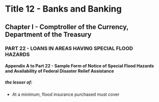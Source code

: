 
# Title 12 - Banks and Banking
## Chapter I - Comptroller of the Currency, Department of the Treasury
### PART 22 - LOANS IN AREAS HAVING SPECIAL FLOOD HAZARDS
#### Appendix A to Part 22 - Sample Form of Notice of Special Flood Hazards and Availability of Federal Disaster Relief Assistance
##### the lesser of:

- At a minimum, flood insurance purchased must cover
